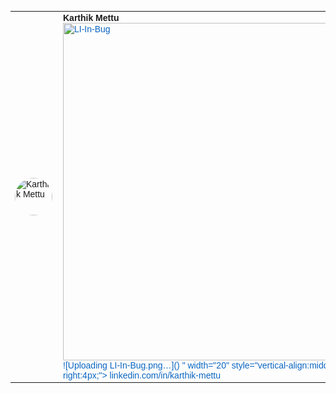 <!DOCTYPE html>
<html>
  <body>
    <table cellpadding="0" cellspacing="0" style="font-family:Arial; font-size:14px;">
      <tr>
        <td style="padding-right:10px;">
          <img src="![Profile](https://github.com/user-attachments/assets/e75f1010-f03f-4f97-8fad-a003fea78843)
" alt="Karthik Mettu" width="60" style="border-radius:50%;">
        </td>
        <td>
          <strong>Karthik Mettu</strong><br>
          <a href="(https://www.linkedin.com/in/karthik-mettu/" target="_blank" style="text-decoration:none; color:#0A66C2;">
            <img src="<img width="635" height="540" alt="LI-In-Bug" src="https://github.com/user-attachments/assets/31eb6a25-7aa4-40e6-8f0a-140a9c3ed785" />
![Uploading LI-In-Bug.png…]()
" width="20" style="vertical-align:middle; margin-right:4px;">
            linkedin.com/in/karthik-mettu
          </a>
        </td>
      </tr>
    </table>
  </body>
</html>
